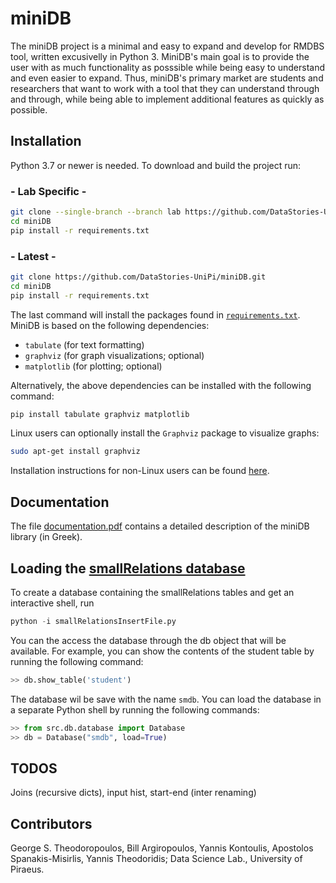 # miniDB

The miniDB project is a minimal and easy to expand and develop for RMDBS tool, written excusivelly in Python 3. MiniDB's main goal is to provide the user with as much functionality as posssible while being easy to understand and even easier to expand. Thus, miniDB's primary market are students and researchers that want to work with a tool that they can understand through and through, while being able to implement additional features as quickly as possible.

## Installation

Python 3.7 or newer is needed. To download and build the project run:

### - Lab Specific - 
```bash
git clone --single-branch --branch lab https://github.com/DataStories-UniPi/miniDB.git
cd miniDB
pip install -r requirements.txt
```

### - Latest - 
```bash
git clone https://github.com/DataStories-UniPi/miniDB.git
cd miniDB
pip install -r requirements.txt
```

The last command will install the packages found in [`requirements.txt`](https://github.com/DataStories-UniPi/miniDB/blob/master/requirements.txt). MiniDB is based on the following dependencies:
* `tabulate` (for text formatting)
* `graphviz` (for graph visualizations; optional)
* `matplotlib` (for plotting; optional)

Alternatively, the above dependencies can be installed with the following command:
```python
pip install tabulate graphviz matplotlib
```

Linux users can optionally install the `Graphviz` package to visualize graphs:
```bash
sudo apt-get install graphviz
```
Installation instructions for non-Linux users can be found [here](https://graphviz.org/download/).

## Documentation

The file [documentation.pdf](documentation.pdf) contains a detailed description of the miniDB library (in Greek).

## Loading the [smallRelations database](https://www.db-book.com/db6/lab-dir/sample_tables-dir/index.html)

To create a database containing the smallRelations tables and get an interactive shell, run
``` Python
python -i smallRelationsInsertFile.py
```
You can the access the database through the db object that will be available. For example, you can show the contents of the student table by running the following command:
```python
>> db.show_table('student')
```
The database wil be save with the name `smdb`. You can load the database in a separate Python shell by running the following commands:
```python
>> from src.db.database import Database
>> db = Database("smdb", load=True)
```

## TODOS
Joins (recursive dicts), input hist, start-end (inter renaming)

## Contributors
George S. Theodoropoulos, Bill Argiropoulos, Yannis Kontoulis, Apostolos Spanakis-Misirlis, Yannis Theodoridis; Data Science Lab., University of Piraeus.
